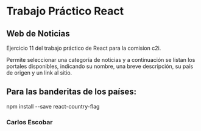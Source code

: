# Trabajo Práctico React
## Web de Noticias

Ejercicio 11 del trabajo práctico de React para la comision c2i.

Permite seleccionar una categoría de noticias y a continuación se listan los portales disponibles, indicando su nombre, una breve descripción, su país de origen y un link al sitio.

## Para las banderitas de los países:

npm install --save react-country-flag

### Carlos Escobar